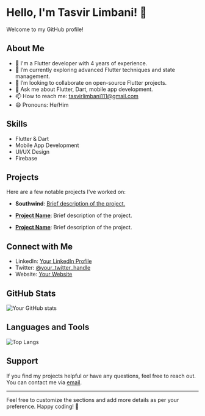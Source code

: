 
# Hello, I'm Tasvir Limbani! 👋

Welcome to my GitHub profile!

## About Me
- 🔭 I'm a Flutter developer with 4 years of experience.
- 🌱 I’m currently exploring advanced Flutter techniques and state management.
- 👯 I’m looking to collaborate on open-source Flutter projects.
- 💬 Ask me about Flutter, Dart, mobile app development.
- 📫 How to reach me: tasvirlimbani111@gmail.com
- 😄 Pronouns: He/Him

## Skills
- Flutter & Dart
- Mobile App Development
- UI/UX Design
- Firebase

## Projects
Here are a few notable projects I've worked on:

- **Southwind**: [Brief description of the project.](https://play.google.com/store/apps/details?id=com.root.southwind&hl=en)

- **[Project Name](link)**: Brief description of the project.

- **[Project Name](link)**: Brief description of the project.

## Connect with Me
- LinkedIn: [Your LinkedIn Profile](https://www.linkedin.com/in/your-profile)
- Twitter: [@your_twitter_handle](https://twitter.com/your_twitter_handle)
- Website: [Your Website](https://yourwebsite.com)

## GitHub Stats
![Your GitHub stats](https://github-readme-stats.vercel.app/api?username=yourusername&show_icons=true)

## Languages and Tools
![Top Langs](https://github-readme-stats.vercel.app/api/top-langs/?username=yourusername)

## Support
If you find my projects helpful or have any questions, feel free to reach out. You can contact me via [email](mailto:your.email@example.com).

---

Feel free to customize the sections and add more details as per your preference. Happy coding! 🚀
